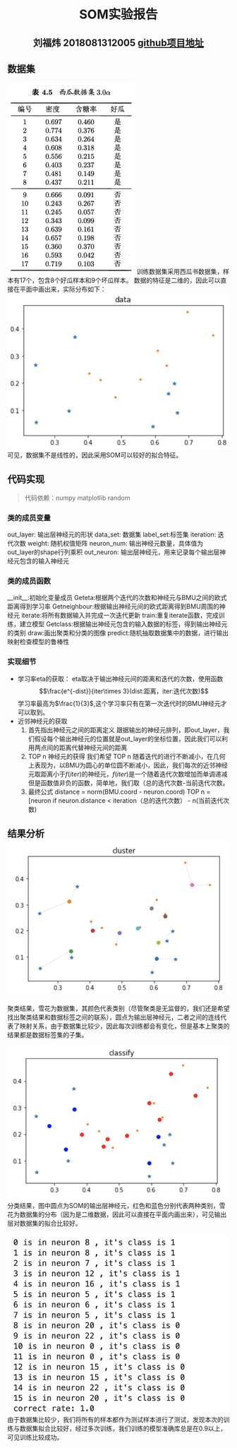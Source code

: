 # <center>SOM实验报告
##  <center>刘福炜 2018081312005 [github项目地址](https://github.com/1838143204/SOM)
## 数据集
![数据集](media/15872234260906/15872237309767.jpg)
训练数据集采用西瓜书数据集，样本有17个，包含8个好瓜样本和9个坏瓜样本。
数据的特征是二维的，因此可以直接在平面中画出来，实际分布如下：
![-w373](media/15872234260906/15872240945143.png)
可见，数据集不是线性的，因此采用SOM可以较好的拟合特征。
## 代码实现
> 代码依赖：numpy matplotlib random

### 类的成员变量
out_layer: 输出层神经元的形状
data_set: 数据集
label_set:标签集
iteration: 迭代次数
weight: 随机权值矩阵
neuron_num: 输出神经元数量，具体值为out_layer的shape行列乘积
out_neuron: 输出层神经元，用来记录每个输出层神经元包含的输入神经元
### 类的成员函数
\_\_init\_\_:初始化变量成员
Geteta:根据两个迭代的次数和神经元与BMU之间的欧式距离得到学习率
Getneighbour:根据输出神经元间的欧式距离得到BMU周围的神经元
iterate:将所有数据输入并完成一次迭代更新
train:重复iterate函数，完成训练，建立模型
Getclass:根据输出神经元包含的输入数据的标签，得到输出神经元的类别
draw:画出聚类和分类的图像
predict:随机抽取数据集中的数据，进行输出映射检查模型的鲁棒性
### 实现细节
-  学习率eta的获取：
eta取决于输出神经元间的距离和迭代的次数，使用函数
$$\frac{e^{-dist}}{iter\times 3}(dist:距离，iter:迭代次数)$$
学习率最高为$\frac{1}{3}$,这个学习率只有在第一次迭代时的BMU神经元才可以取到。
- 近邻神经元的获取
    1. 首先指出神经元之间的距离定义
    跟据输出的神经元排列，即out_layer，我们假设每个输出神经元的位置就是out_layer的坐标位置，因此我们可以利用两点间的距离代替神经元间的距离
    2. TOP n 神经元的获得
    我们希望 TOP n 随着迭代的进行不断减小，在几何上表现为，以BMU为圆心的单位圆不断减小，因此，我们每次的近邻神经元取距离小于$f(iter)$的神经元，$f(iter)$是一个随着迭代次数增加而单调递减但是函数值非负的函数，简单地，我们取（总的迭代次数-当前迭代次数。
    3. 最终公式
    distance = norm(BMU.coord - neuron.coord)
    TOP n = [neuron if neuron.distance < iteration（总的迭代次数） - n(当前迭代次数)
    
    
## 结果分析![-w389](media/15872234260906/15872272569087.png)
聚类结果，雪花为数据集，其颜色代表类别（尽管聚类是无监督的，我们还是希望找出聚类结果和数据标签之间的联系），圆点为输出层神经元，二者之间的连线代表了映射关系，由于数据集比较少，因此每次训练都会有变化，但是基本上聚类的结果都是数据标签集的子集。

![-w389](media/15872234260906/15872268630281.png)
分类结果，图中圆点为SOM的输出层神经元，红色和蓝色分别代表两种类别，雪花为数据集的分布（因为是二维数据，因此可以直接在平面内画出来），可见输出层对数据集的拟合比较好。

![-w365](media/15872234260906/15872274507932.png)
由于数据集比较少，我们将所有的样本都作为测试样本进行了测试，发现本次的训练与数据集拟合比较好，经过多次训练，我们训练的模型准确库总是在0.9以上，可见训练比较成功。
